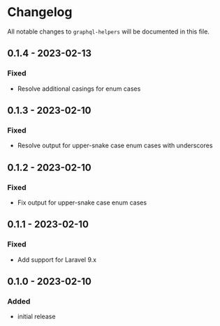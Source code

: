 # Changelog

All notable changes to `graphql-helpers` will be documented in this file.

## 0.1.4 - 2023-02-13

### Fixed
- Resolve additional casings for enum cases

## 0.1.3 - 2023-02-10

### Fixed
- Resolve output for upper-snake case enum cases with underscores

## 0.1.2 - 2023-02-10

### Fixed
- Fix output for upper-snake case enum cases

## 0.1.1 - 2023-02-10

### Fixed
- Add support for Laravel 9.x

## 0.1.0 - 2023-02-10

### Added
- initial release
